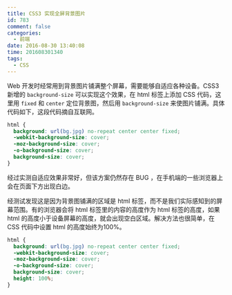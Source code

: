 ```yaml
---
title: CSS3 实现全屏背景图片
id: 783
comment: false
categories:
  - 前端
date: 2016-08-30 13:40:08
time: 201608301340
tags:
  - CSS
---
```


Web 开发时经常用到背景图片铺满整个屏幕，需要能够自适应各种设备。CSS3 新增的 `background-size` 可以实现这个效果，在 html 标签上添加 CSS 代码，这里用 `fixed` 和 `center` 定位背景图，然后用 `background-size` 来使图片铺满。具体代码如下，这段代码摘自互联网。
<!--more-->

``` css
html {
  background: url(bg.jpg) no-repeat center center fixed;
  -webkit-background-size: cover;
  -moz-background-size: cover;
  -o-background-size: cover;
  background-size: cover;
}
```

经过实测自适应效果非常好，但该方案仍然存在 BUG ，在手机端的一些浏览器上会在页面下方出现白边。

经测试发现这是因为背景图铺满的区域是 html 标签，而不是我们实际感知到的屏幕范围。有的浏览器会将 html 标签里的内容的高度作为 html 标签的高度，如果 html 的高度小于设备屏幕的高度，就会出现空白区域。解决方法也很简单，在 CSS 代码中设置 html 的高度始终为100%。

``` css
html {
  background: url(bg.jpg) no-repeat center center fixed;
  -webkit-background-size: cover;
  -moz-background-size: cover;
  -o-background-size: cover;
  background-size: cover;
  height: 100%;
}
```